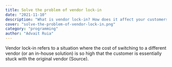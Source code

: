```yaml
---
title: Solve the problem of vendor lock-in
date: "2021-11-10"
description: "What is vendor lock-in? How does it affect your customers? What are the different ways you can minimize it? Read the blog to learn more."
cover: "solve-the-problem-of-vendor-lock-in.png"
category: "programming"
author: "Advait Ruia"
---
```



Vendor lock-in refers to a situation where the cost of switching to a different vendor (or an in-house solution) is so high that the customer is essentially stuck with the original vendor (Source). 